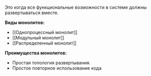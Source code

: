 Это когда все функциональные возможности в системе должны развертываться вместе.

**Виды монолитов:**
- [[Однопроцессный монолит]]
- [[Модульный монолит]]
- [[Распределенный монолит]]

**Преимущества монолитов:**
- Простая топология развертывания. 
- Простое повторное использование кода